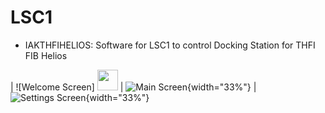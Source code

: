 # LSC1


- IAKTHFIHELIOS: Software for LSC1 to control Docking Station for THFI FIB Helios

| ![Welcome Screen]
<img src="https://github.com/Spiean03/LSC1/blob/master/IAKTHFIHELIOS/V1.1/Images/WelcomeScreen.png" width="33"> | ![Main Screen](../master/IAKTHFIHELIOS/V1.1/Images/MainScreen.png){width="33%"} | ![Settings Screen](../master/IAKTHFIHELIOS/V1.1/Images/SettingsScreen.png){width="33%"}
